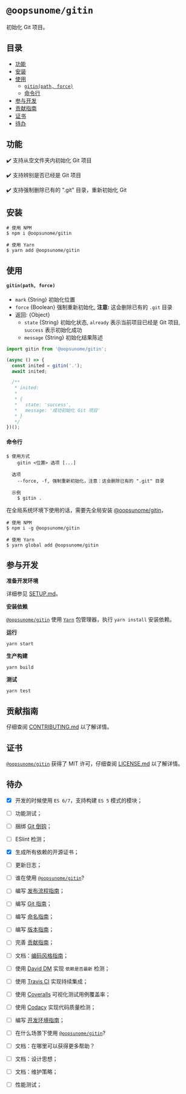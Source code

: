 # `@oopsunome/gitin`

初始化 Git 项目。

## 目录

- [功能](#功能)
- [安装](#安装)
- [使用](#使用)
    - [`gitin(path, force)`](#gitinpath-force)
    - [命令行](#命令行)
- [参与开发](#参与开发)
- [贡献指南](#贡献指南)
- [证书](#证书)
- [待办](#待办)

## 功能

:heavy_check_mark: 支持从空文件夹内初始化 Git 项目

:heavy_check_mark: 支持辨别是否已经是 Git 项目

:heavy_check_mark: 支持强制删除已有的 ".git" 目录，重新初始化 Git

## 安装

```shell
# 使用 NPM
$ npm i @oopsunome/gitin

# 使用 Yarn
$ yarn add @oopsunome/gitin
```

## 使用

#### `gitin(path, force)`

- `mark` {String} 初始化位置
- `force` {Boolean} 强制重新初始化, **注意:** 这会删除已有的 `.git` 目录
- 返回: {Object}
  - `state` {String} 初始化状态, `already` 表示当前项目已经是 Git 项目, `success` 表示初始化成功
  - `message` {String} 初始化结果陈述

```javascript
import gitin from '@oopsunome/gitin';

(async () => {
  const inited = gitin('.');
  await inited;

  /**
   * inited:
   * 
   * {
   *   state: 'success',
   *   message: '成功初始化 Git 项目'
   * }
   */
})();
```

#### 命令行

```
$ 使用方式
    gitin <位置> 选项 [...]

  选项
    --force, -f, 强制重新初始化，注意：这会删除已有的 ".git" 目录

  示例
    $ gitin .
```

在全局系统环境下使用的话，需要先全局安装 [@oopsunome/gitin][@oopsunome/gitin]，

```shell
# 使用 NPM
$ npm i -g @oopsunome/gitin

# 使用 Yarn
$ yarn global add @oopsunome/gitin
```

## 参与开发

**准备开发环境**

详细参见 [SETUP.md][SETUP.md]。

**安装依赖**

[`@oopsunome/gitin`][@oopsunome/gitin] 使用 [`Yarn`](https://yarnpkg.com/zh-Hans/) 包管理器，执行 `yarn install` 安装依赖。

**运行**

```shell
yarn start
```

**生产构建**

```shell
yarn build
```

**测试**

```shell
yarn test
```

## 贡献指南

仔细查阅 [CONTRIBUTING.md][贡献指南] 以了解详情。

## 证书

[`@oopsunome/gitin`][@oopsunome/gitin] 获得了 MIT 许可，仔细查阅 [LICENSE.md][证书] 以了解详情。

## 待办

- [X] 开发的时候使用 `ES 6/7`，支持构建 `ES 5` 模式的模块；
- [ ] 功能测试；
- [ ] 捆绑 [Git 倒钩][Git倒钩]；
- [ ] ESlint 检测；
- [X] 生成所有依赖的开源证书；
- [ ] 更新日志；
- [ ] 谁在使用 [`@oopsunome/gitin`][@oopsunome/gitin]?
- [ ] 编写 [发布流程指南][发布流程指南]；
- [ ] 编写 [Git 指南][Git指南]；
- [ ] 编写 [命名指南][命名指南]；
- [ ] 编写 [版本指南][版本指南]；
- [ ] 完善 [贡献指南][贡献指南]；
- [ ] 文档：[编码风格指南][编码风格指南]；
- [ ] 使用 [David DM][DavidDM] 实现 `依赖是否最新` 检测；
- [ ] 使用 [Travis CI][TravisCI] 实现持续集成；
- [ ] 使用 [Coveralls][Coveralls] 可视化测试用例覆盖率；
- [ ] 使用 [Codacy][Codacy] 实现代码质量检测；
- [ ] 编写 [开发环境指南][SETUP.md]；
- [ ] 在什么场景下使用 [`@oopsunome/gitin`][@oopsunome/gitin]?
- [ ] 文档：在哪里可以获得更多帮助？
- [ ] 文档：设计思想；
- [ ] 文档：维护策略；
- [ ] 性能测试；



[编码风格指南]: #
[版本指南]: #
[命名指南]: #
[Git指南]: #
[发布流程指南]: #
[Git倒钩]: https://github.com/typicode/husky
[DavidDM]: https://david-dm.org/
[TravisCI]: https://travis-ci.org/
[Coveralls]: https://coveralls.io/
[Codacy]: https://www.codacy.com/
[贡献指南]: https://github.com/iTonyYo/gitin/blob/master/CONTRIBUTING.md
[证书]: https://github.com/iTonyYo/gitin/blob/master/LICENSE.md
[Node]: https://nodejs.org/
[@oopsunome/gitin]: https://github.com/iTonyYo/gitin
[SETUP.md]: #
